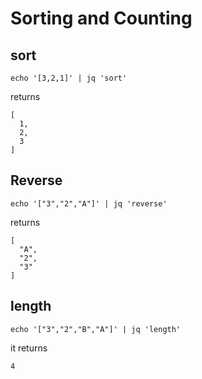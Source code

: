 # Sorting and Counting


## sort
```
echo '[3,2,1]' | jq 'sort'
```

returns
```
[
  1,
  2,
  3
]
```

## Reverse

```
echo '["3","2","A"]' | jq 'reverse'
```

returns
```
[
  "A",
  "2",
  "3"
]
```


## length


```
echo '["3","2","B","A"]' | jq 'length'
```

it returns

```
4
```